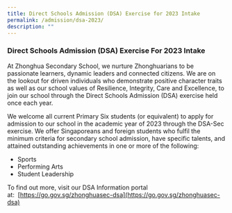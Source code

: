```yaml
---
title: Direct Schools Admission (DSA) Exercise for 2023 Intake
permalink: /admission/dsa-2023/
description: ""
---
```

### **Direct Schools Admission (DSA) Exercise For 2023 Intake**

At Zhonghua Secondary School, we nurture Zhonghuarians to be passionate learners, dynamic leaders and connected citizens. We are on the lookout for driven individuals who demonstrate positive character traits as well as our school values of Resilience, Integrity, Care and Excellence, to join our school through the Direct Schools Admission (DSA) exercise held once each year.  

We welcome all current Primary Six students (or equivalent) to apply for admission to our school in the academic year of 2023 through the DSA-Sec exercise. We offer Singaporeans and foreign students who fulfil the minimum criteria for secondary school admission, have specific talents, and attained outstanding achievements in one or more of the following:

*   Sports
*   Performing Arts
*   Student Leadership 

To find out more, visit our DSA Information portal at:  [https://go.gov.sg/zhonghuasec-dsa](https://go.gov.sg/zhonghuasec-dsa)